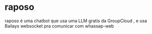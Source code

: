 # raposo
raposo é uma chatbot que usa uma LLM gratis da GroupCloud , e usa Bailays websocket pra comunicar com whassap-web 
